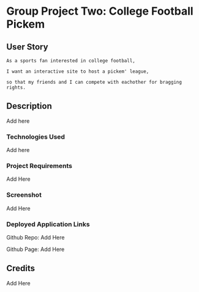 # Group Project Two: College Football Pickem

## User Story

```
As a sports fan interested in college football,

I want an interactive site to host a pickem' league,

so that my friends and I can compete with eachother for bragging rights. 
```
## Description
Add here

### Technologies Used 
Add here


### Project Requirements
Add Here

### Screenshot

Add Here

### Deployed Application Links

Github Repo: Add Here

Github Page: Add Here

## Credits

Add Here
